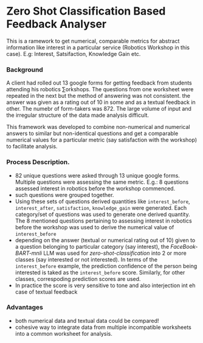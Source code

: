 # Zero Shot Classification Based Feedback Analyser

This is a ramework to get numerical, comparable metrics for abstract information like interest in a particular service (Robotics Workshop in this case). E.g: Interest, Satsifaction, Knowledge Gain etc.

### Background
A client had rolled out 13 google forms for getting feedback from students attending his robotics ∑orkshops. The questions from one worksheet were repeated in the next but the method of answering was not consistent. the answer was given as a rating out of 10 in some and as a textual feedback in other. The numebr of form-takers was 872. The large volume of input and the irregular structure of the data made analysis difficult. 

This framework was developed to combine non-numerical and numerical answers to similar but non-identical questions and get a comparable numerical values for a particular metric (say satisfaction with the workshop) to facilitate analysis.

### Process Description.
- 82 unique questions were asked through 13 unique google forms. Multiple questions were assessing the same metric. E.g.: 8 questions assessed interest in robotics before the workshop commenced. 
- such questions were grouped together. 
- Using these sets of questions derived quantities like `interest_before`, `interest_after`, `satisfaction`, `knowledge_gain` were generated. Each category/set of questions was used to generate one derived quantity. The 8 mentioned questions pertaining to assessing interest in robotics before the workshop was used to derive the numerical value of `interest_before`
- depending on the answer (textual or numerical rating out of 10) given to a question belonging to particular category (say interest), the *FaceBook-BART-mnli* LLM was used for *zero-shot-classification* into 2 or more classes (say interested or not interested). In terms of the  `interest_before` example, the prediction confidence of the person being interested is taked as the `interest_before` score. Similarly, for other classes, correspoding prediction scores are used.
- In practice the score is very sensitive to tone and also interjection int eh case of textual feedback

### Advantages 
- both numerical data and textual data could be compared!
- cohesive way to integrate data from multiple incompatible worksheets into a common worksheet for analysis.
